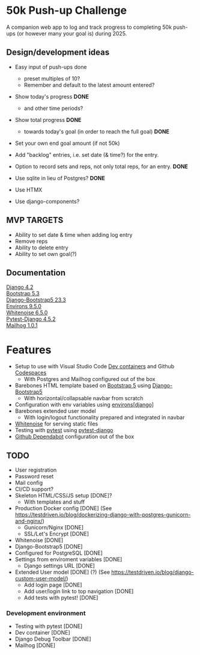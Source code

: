 # 50k Push-up Challenge

A companion web app to log and track progress to completing 50k push-ups (or however many your goal is) during 2025.

## Design/development ideas 

- Easy input of push-ups done
   - preset multiples of 10?
   - Remember and default to the latest amount entered?
- Show today's progress **DONE**
   - and other time periods?
- Show total progress **DONE**
   - towards today's goal (in order to reach the full goal) **DONE**
- Set your own end goal amount (if not 50k)
- Add "backlog" entries, i.e. set date (& time?) for the entry.
- Option to record sets and reps, not only total reps, for an entry. **DONE**

- Use sqlite in lieu of Postgres? **DONE**
- Use HTMX 
- Use django-components?

## MVP TARGETS
- Ability to set date & time when adding log entry
- Remove reps
- Ability to delete entry
- Ability to set own goal(?)

## Documentation

[Django 4.2](https://docs.djangoproject.com/en/4.2/)  
[Bootstrap 5.3](https://getbootstrap.com/docs/5.3/getting-started/introduction/)  
[Django-Bootstrap5 23.3](https://django-bootstrap5.readthedocs.io/en/latest/index.html)  
[Environs 9.5.0](https://pypi.org/project/environs/)  
[Whitenoise 6.5.0](https://whitenoise.readthedocs.io/en/latest/index.html)  
[Pytest-Django 4.5.2](https://pytest-django.readthedocs.io/en/latest/)  
[Mailhog 1.0.1](https://github.com/mailhog/MailHog#readme)


# Features 

* Setup to use with Visual Studio Code [Dev containers](https://code.visualstudio.com/docs/devcontainers/containers) and Github [Codespaces](https://github.com/features/codespaces)
    - With Postgres and Mailhog configured out of the box
* Barebones HTML template based on [Bootstrap 5](https://getbootstrap.com/) using [Django-Bootstrap5](https://github.com/zostera/django-bootstrap5)
    - With horizontal/collapsable navbar from scratch
* Configuration with env variables using [environs\[django\]](https://github.com/sloria/environs)
* Barebones extended user model
    - With login/logout functionality prepared and integrated in navbar
* [Whitenoise](https://github.com/evansd/whitenoise) for serving static files
* Testing with [pytest](https://docs.pytest.org/en/7.4.x/) using [pytest-django](https://github.com/pytest-dev/pytest-django)
* [Github Dependabot](https://github.com/dependabot) configuration out of the box


## TODO

* User registration
* Password reset
* Mail config
* CI/CD support?
* Skeleton HTML/CSS/JS setup [DONE]?
    * With templates and stuff
* Production Docker config [DONE]
    (See https://testdriven.io/blog/dockerizing-django-with-postgres-gunicorn-and-nginx/)
    * Gunicorn/Nginx [DONE]
    * SSL/Let's Encrypt [DONE]
* Whitenoise [DONE]
* Django-Bootstrap5 [DONE]
* Configured for PostgreSQL [DONE]
* Settings from enviroment variables [DONE]
    * Django settings URL [DONE]
* Extended User model [DONE] (?)
    (See https://testdriven.io/blog/django-custom-user-model/)
    * Add login page [DONE]
    * Add user/login link to top navigation [DONE]
    * Add tests with pytest! [DONE]

### Development environment

* Testing with pytest [DONE]
* Dev container [DONE]
* Django Debug Toolbar [DONE]
* Mailhog [DONE]
